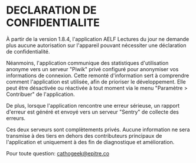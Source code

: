 # DECLARATION DE CONFIDENTIALITE

À partir de la version 1.8.4, l'application AELF Lectures du jour ne demande plus aucune autorisation sur l'appareil pouvant nécessiter une déclaration de confidentialité.

Néanmoins, l'application communique des statistiques d'utilisation anonyme vers un serveur "Piwik" privé configuré pour anonymiser vos informations de connexion. Cette remonté d'information sert à comprendre comment l'application est utilisée, afin de prioriser le développement. Elle peut être désactivée ou réactivée à tout moment via le menu "Paramètre > Contribuer" de l'application.

De plus, lorsque l'application rencontre une erreur sérieuse, un rapport d'erreur est généré et envoyé vers un serveur "Sentry" de collecte des erreurs.

Ces deux serveurs sont complètements privés. Aucune information ne sera transmise à des tiers en dehors des contributeurs principaux de l'application et uniquement à des fin de diagnostique et amélioration.

Pour toute question: cathogeek@epitre.co